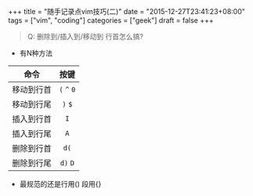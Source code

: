 +++
title = "随手记录点vim技巧(二)"
date = "2015-12-27T23:41:23+08:00"
tags = ["vim", "coding"]
categories = ["geek"]
draft = false
+++


> Q: 删除到/插入到/移动到 行首怎么搞?

<!--more-->

- 有N种方法

| 命令          | 按键                  |
| ------------- | :-------------------: |
| 移动到行首    | ``(``  ``^`` ``0``    |
| 移动到行尾    | ``)``  ``$``          |
| 插入到行首    | ``I``                 |
| 插入到行尾    | ``A``                 |
| 删除到行首    | ``d(``                |
| 删除到行尾    | ``d)`` ``D``          |

- 最规范的还是行用() 段用{}
